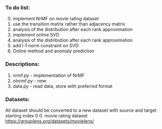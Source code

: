 ### To do list:          
0. implement NrMF on movie rating dataset       
1. use the transition matrix rather than adjacency matrix     
2. analysis of the distribution after each rank approximation     
3. implement online SVD       
4. analysis of the distribution after each rank approximation     
5. add l-1 norm constraint on SVD            
6. Online method and anomaly prediction       



### Descriptions:
1. nrmf.py        - implementation of NrMF   
2. olnrmf.py      - new       
3. data.py        - read data, store with preferred format   


### Datasets:
All dataset should be converted to a new dataset with source and target starting index 0
0. movie rating dataset https://grouplens.org/datasets/movielens/ 
